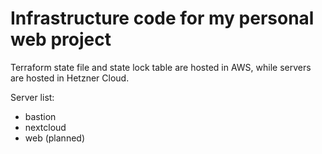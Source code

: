 # Infrastructure code for my personal web project

Terraform state file and state lock table are hosted in AWS, while servers are hosted in Hetzner Cloud.

Server list:

- bastion
- nextcloud
- web (planned)
